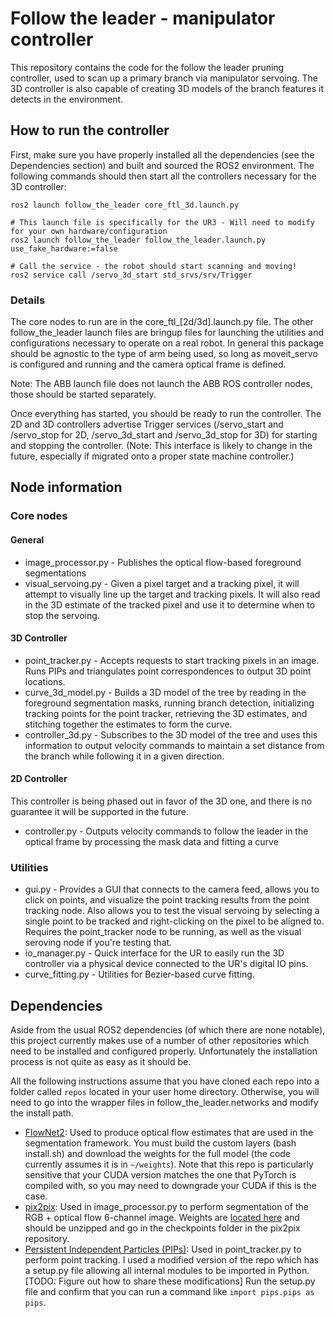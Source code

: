 # Follow the leader - manipulator controller

This repository contains the code for the follow the leader pruning controller, used to scan up a primary branch via manipulator servoing. The 3D controller is also capable of creating 3D models of the branch features it detects in the environment.





## How to run the controller

First, make sure you have properly installed all the dependencies (see the Dependencies section) and built and sourced the ROS2 environment. The following commands should then start all the controllers necessary for the 3D controller:

```
ros2 launch follow_the_leader core_ftl_3d.launch.py

# This launch file is specifically for the UR3 - Will need to modify for your own hardware/configuration
ros2 launch follow_the_leader follow_the_leader.launch.py use_fake_hardware:=false

# Call the service - the robot should start scanning and moving!
ros2 service call /servo_3d_start std_srvs/srv/Trigger
```

### Details

The core nodes to run are in the core_ftl_[2d/3d].launch.py file. The other follow_the_leader launch files are bringup files for launching the utilities and configurations necessary to operate on a real robot. In general this package should be agnostic to the type of arm being used, so long as moveit_servo is configured and running and the camera optical frame is defined.

Note: The ABB launch file does not launch the ABB ROS controller nodes, those should be started separately. 

Once everything has started, you should be ready to run the controller. The 2D and 3D controllers advertise Trigger services (/servo_start and /servo_stop for 2D, /servo_3d_start and /servo_3d_stop for 3D) for starting and stopping the controller. (Note: This interface is likely to change in the future, especially if migrated onto a proper state machine controller.)

## Node information

### Core nodes
#### General
- image_processor.py - Publishes the optical flow-based foreground segmentations
- visual_servoing.py - Given a pixel target and a tracking pixel, it will attempt to visually line up the target and tracking pixels. It will also read in the 3D estimate of the tracked pixel and use it to determine when to stop the servoing.

#### 3D Controller
- point_tracker.py - Accepts requests to start tracking pixels in an image. Runs PIPs and triangulates point correspondences to output 3D point locations.
- curve_3d_model.py - Builds a 3D model of the tree by reading in the foreground segmentation masks, running branch detection, initializing tracking points for the point tracker, retrieving the 3D estimates, and stitching together the estimates to form the curve.
- controller_3d.py - Subscribes to the 3D model of the tree and uses this information to output velocity commands to maintain a set distance from the branch while following it in a given direction.

#### 2D Controller 

This controller is being phased out in favor of the 3D one, and there is no guarantee it will be supported in the future.

- controller.py - Outputs velocity commands to follow the leader in the optical frame by processing the mask data and fitting a curve

### Utilities
- gui.py - Provides a GUI that connects to the camera feed, allows you to click on points, and visualize the point tracking results from the point tracking node. Also allows you to test the visual servoing by selecting a single point to be tracked and right-clicking on the pixel to be aligned to. Requires the point_tracker node to be running, as well as the visual seroving node if you're testing that.
- io_manager.py - Quick interface for the UR to easily run the 3D controller via a physical device connected to the UR's digital IO pins.
- curve_fitting.py - Utilities for Bezier-based curve fitting.

## Dependencies

Aside from the usual ROS2 dependencies (of which there are none notable), this project currently makes use of a number of other repositories which need to be installed and configured properly. Unfortunately the installation process is not quite as easy as it should be. 

All the following instructions assume that you have cloned each repo into a folder called `repos` located in your user home directory. Otherwise, you will need to go into the wrapper files in follow_the_leader.networks and modify the install path.

- [FlowNet2](https://github.com/NVIDIA/flownet2-pytorch): Used to produce optical flow estimates that are used in the segmentation framework. You must build the custom layers (bash install.sh) and download the weights for the full model (the code currently assumes it is in `~/weights`). Note that this repo is particularly sensitive that your CUDA version matches the one that PyTorch is compiled with, so you may need to downgrade your CUDA if this is the case.
- [pix2pix](https://github.com/phillipi/pix2pix): Used in image_processor.py to perform segmentation of the RGB + optical flow 6-channel image. Weights are [located here](https://oregonstate.box.com/s/au4cm0o85sx8lnatmczodat958zifnox) and should be unzipped and go in the checkpoints folder in the pix2pix repository.
- [Persistent Independent Particles (PIPs)](https://github.com/aharley/pips): Used in point_tracker.py to perform point tracking. I used a modified version of the repo which has a setup.py file allowing all internal modules to be imported in Python. [TODO: Figure out how to share these modifications] Run the setup.py file and confirm that you can run a command like `import pips.pips as pips`.